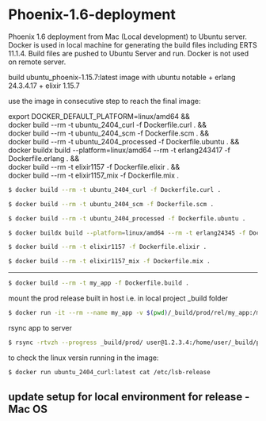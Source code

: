 # Phoenix-1.6-deployment
Phoenix 1.6 deployment from Mac (Local development) to Ubuntu server. Docker is used in local machine for generating the build files including ERTS 11.1.4. Build files are pushed to Ubuntu Server and run. Docker is not used on remote server.

build ubuntu_phoenix-1.15.7:latest image with
ubuntu notable + erlang 24.3.4.17 + elixir 1.15.7

use the image in consecutive step to reach the final image:

export DOCKER_DEFAULT_PLATFORM=linux/amd64 && \
docker build --rm -t ubuntu_2404_curl -f Dockerfile.curl . && \
docker build --rm -t ubuntu_2404_scm -f Dockerfile.scm . && \
docker build --rm -t ubuntu_2404_processed -f Dockerfile.ubuntu . && \
docker buildx build --platform=linux/amd64 --rm -t erlang243417 -f Dockerfile.erlang . && \
docker build --rm -t elixir1157 -f Dockerfile.elixir . && \
docker build --rm -t elixir1157_mix -f Dockerfile.mix .

```bash
$ docker build --rm -t ubuntu_2404_curl -f Dockerfile.curl .
```

```bash
$ docker build --rm -t ubuntu_2404_scm -f Dockerfile.scm .
```

```bash
$ docker build --rm -t ubuntu_2404_processed -f Dockerfile.ubuntu .
```

```bash
$ docker buildx build --platform=linux/amd64 --rm -t erlang24345 -f Dockerfile.erlang .
```

```bash
$ docker build --rm -t elixir1157 -f Dockerfile.elixir .
```

```bash
$ docker build --rm -t elixir1157_mix -f Dockerfile.mix .
```

---

```bash
$ docker build --rm -t my_app -f Dockerfile.build .
```

mount the prod release built in host i.e. in local project _build folder

```bash
$ docker run -it --rm --name my_app -v $(pwd)/_build/prod/rel/my_app:/my_app/_build/prod/rel/my_app my_app
```

rsync app to server

```bash
$ rsync -rtvzh --progress _build/prod/ user@1.2.3.4:/home/user/_build/prod
```

to check the linux versin running in the image:

```bash
$ docker run ubuntu_2404_curl:latest cat /etc/lsb-release
```


## update setup for local environment for release - Mac OS


